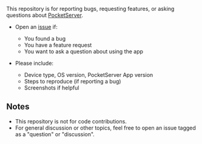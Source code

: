 This repository is for reporting bugs, requesting features, or asking questions about [PocketServer](https://pocketserver.one/).

- Open an [issue](https://github.com/ducbao414/pocketserver-feedback/issues/new) if:
  - You found a bug
  - You have a feature request
  - You want to ask a question about using the app

- Please include:
  - Device type, OS version, PocketServer App version
  - Steps to reproduce (if reporting a bug)
  - Screenshots if helpful

## Notes

- This repository is not for code contributions.
- For general discussion or other topics, feel free to open an issue tagged as a "question" or "discussion".

